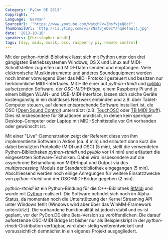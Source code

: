 ```yaml
---
Category: 'PyCon DE 2013'
Copyright: ''
Language: 'German'
SourceUrl: '"https://www.youtube.com/watch?v=ZNsfvjeQ8cY"'
ThumbnailUrl: 'http://i1.ytimg.com/vi/ZNsfvjeQ8cY/hqdefault.jpg'
date: '2013-10-16'
speakers: [Christopher Arndt]
tags: [diy, midi, musik, osc, raspberry pi, remote control]
---
```

Mit der [python-rtmidi](https://pypi.python.org/pypi/python-rtmidi) Bibliothek lässt sich mit Python unter den drei gängigsten Betriebssystemen Windows, OS X und Linux auf MIDI-Schnittstellen zugreifen und MIDI-Daten senden und empfangen. Viele elektronische Musikinstrumente und anderes Soundequipment werden noch immer vorwiegend über das MIDI-Protokoll gesteuert und besitzen nur herkömmliche MIDI-Interfaces. Mit Hilfe einer auf *python-rtmidi* und [pyliblo](http://das.nasophon.de/pyliblo/) aufsetzenden Software, der *OSC-MIDI-Bridge*, einem Raspberry Pi und je einem billigen WLAN- und USB-MIDI-Interface, lassen sich solche Geräte kostengünstig in ein drahtloses Netzwerk einbinden und z.B. über Tablet-Computer steuern, auf denen entsprechende Software installiert ist, die OSC ([Open Sound Control](http://opensoundcontrol.org/)) unterstützt (z.B. [TouchOSC](http://hexler.net/software/touchosc) oder [TB MIDI Stuff](http://www.thiburce.com/TBStuff/)). Dies ist insbesondere für Situationen praktisch, in denen kein sperriger Desktop-Computer oder Laptop mit MIDI-Schnittstelle vor Ort vorhanden oder gewünscht ist.

Mit einer "Live"-Demonstration zeigt der Referent diese von ihm implementierte Software in Aktion (ca. 4 min) und erläutert dann kurz die dabei benutzten Protokolle (MIDI und OSC) (5 min), stellt die verwendeten Python-Bibliotheken *python-rtmidi* und *pyliblo* vor (4 min) und erläutert die eingesetzten Software-Techniken. Dabei wird insbesondere auf die asynchrone Behandlung von MIDI-Input und Output via des *multiprocessing*-Moduls der Standardbibliothek eingegangen (5 min). Abschliessend werden noch einige Anregungen für weitere Einsatzzwecke von *python-rtmidi* und der OSC-MIDI-Bridge gegeben (2 min).

*python-rtmidi* ist ein Python-Bindung für die C++-Bibliothek [RtMidi](http://www.music.mcgill.ca/~gary/rtmidi/index.html) und wurde mit [Cython](http://cython.org) realisiert. Die Software befindet sich noch im Alpha-Status, da momentan noch die Unterstützung der Kernel Streaming API unter Windows fehlt (Windows wird aber über das WinMM-Framework unterstützt). Die vorhandene Funktionalität ist jedoch stabil und es ist geplant, vor der PyCon.DE eine Beta-Version zu veröffentlichen. Die darauf aufsetzende OSC-MIDI Bridge ist bisher nur als Beispielskript in der *python-rtmidi*-Distribution verfügbar, wird aber stetig weiterentwickelt und voraussichtlich demnächst in ein eigenes Projekt ausgegliedert.